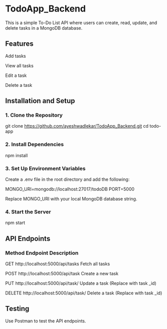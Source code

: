 # TodoApp_Backend

This is a simple To-Do List API  where users can create, read, update, and delete tasks in a MongoDB database.

## Features

Add tasks

View all tasks

Edit a task

Delete a task


## Installation and Setup

### 1. Clone the Repository

git clone https://github.com/ayeshwadlekar/TodoApp_Backend.git
cd todo-app

### 2. Install Dependencies

npm install

### 3. Set Up Environment Variables

Create a .env file in the root directory and add the following:

MONGO_URI=mongodb://localhost:27017/todoDB
PORT=5000

Replace MONGO_URI with your local MongoDB database string.

### 4. Start the Server

npm start

## API Endpoints

### Method    Endpoint    Description
GET      http://localhost:5000/api/tasks        Fetch all tasks

POST     http://localhost:5000/api/task         Create a new task

PUT      http://localhost:5000/api/task/<id>    Update a task (Replace <id> with task _id)

DELETE   http://localhost:5000/api/task/<id>    Delete a task (Replace <id> with task _id)



## Testing

Use Postman to test the API endpoints.
